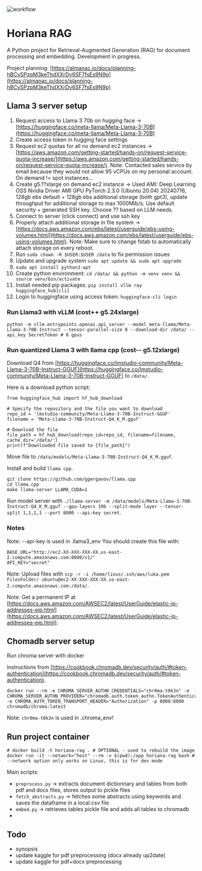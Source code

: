 ![workflow](https://github.com/lukalafaye/horiana-rag/actions/workflows/python-app.yml/badge.svg)

# Horiana RAG

A Python project for Retrieval-Augmented Generation (RAG) for document processing and embedding.
Development in progress.

Project planning: [https://almanac.io/docs/planning-hBCvSPzpM3keThdXXrDv6SF7fsEs9N9p](https://almanac.io/docs/planning-hBCvSPzpM3keThdXXrDv6SF7fsEs9N9p)

## Llama 3 server setup

1. Request access to Llama 3 70b on hugging face → [https://huggingface.co/meta-llama/Meta-Llama-3-70B](https://huggingface.co/meta-llama/Meta-Llama-3-70B)
2. Create access token in hugging face settings
3. Request ec2 quotas for all no demand ec2 instances -> [https://aws.amazon.com/getting-started/hands-on/request-service-quota-increase/](https://aws.amazon.com/getting-started/hands-on/request-service-quota-increase/). Note: Contacted sales service by email because they would not allow 95 vCPUs on my personal account. On demand != spot instances...
4. Create g5.??xlarge on demand ec2 instance -> Used AMI: Deep Learning OSS Nvidia Driver AMI GPU PyTorch 2.3.0 (Ubuntu 20.04) 20240716, 128gb ebs default + 128gb ebs additional storage (both gpt3), update throughput for additional storage to max 1000Mib/s. Use default security + generated SSH key. Choose ?? based on LLM needs.
5. Connect to server (click connect) and use ssh key
6. Properly attach additional storage in file system -> [https://docs.aws.amazon.com/ebs/latest/userguide/ebs-using-volumes.html](https://docs.aws.amazon.com/ebs/latest/userguide/ebs-using-volumes.html). Note: Make sure to change fstab to automatically attach storage on every reboot.
7. Run `sudo chown -R $USER:$USER /data` to fix permission issues
8. Update and upgrade system `sudo apt update && sudo apt upgrade`
9. `sudo apt install python3-apt` 
10. Create python environment: `cd /data/ && python -m venv venv && source venv/bin/activate` 
11. Install needed pip packages: `pip install vllm ray huggingface_hub[cli]`
12. Login to huggingface using access token: `huggingface-cli login`

### Run Llama3 with vLLM (cost++ g5.24xlarge)

```
python -m vllm.entrypoints.openai.api_server --model meta-llama/Meta-Llama-3-70B-Instruct --tensor-parallel-size 8 --download-dir /data/ --api_key SecretToken # 8 gpus
```

### Run quantized Llama 3 with llama cpp (cost-- g5.12xlarge)

Download Q4 from [https://huggingface.co/lmstudio-community/Meta-Llama-3-70B-Instruct-GGUF](https://huggingface.co/lmstudio-community/Meta-Llama-3-70B-Instruct-GGUF) to `/data/`.

Here is a download python script:

```
from huggingface_hub import hf_hub_download

# Specify the repository and the file you want to download
repo_id = 'lmstudio-community/Meta-Llama-3-70B-Instruct-GGUF'
filename = 'Meta-Llama-3-70B-Instruct-Q4_K_M.gguf'

# Download the file
file_path = hf_hub_download(repo_id=repo_id, filename=filename, cache_dir='/data/')
print(f"Downloaded file saved to {file_path}")
```

Move file to `/data/models/Meta-Llama-3-70B-Instruct-Q4_K_M.gguf`.

Install and build `llama cpp`.

```
git clone https://github.com/ggerganov/llama.cpp
cd llama.cpp
make llama-server LLAMA_CUDA=1
```

Run model server with `./llama-server -m /data/models/Meta-Llama-3-70B-Instruct-Q4_K_M.gguf --gpu-layers 196 --split-mode layer --tensor-split 1,1,1,1 --port 8000 --api-key secret`.

### Notes


Note: --api-key is used in .llama3_env
You should create this file with:

```
BASE_URL="http://ec2-XX-XXX-XXX-XX.us-east-2.compute.amazonaws.com:8080/v1/"
API_KEY="secret"
```

Note: Upload files with `scp -r -i /home/linus/.ssh/aws/luka.pem FilesFolder/ ubuntu@ec2-XX-XXX-XXX-XX.us-east-2.compute.amazonaws.com:/data/`.

Note: Get a permanent IP at [https://docs.aws.amazon.com/AWSEC2/latest/UserGuide/elastic-ip-addresses-eip.html](https://docs.aws.amazon.com/AWSEC2/latest/UserGuide/elastic-ip-addresses-eip.html).


## Chomadb server setup

Run chroma server with docker

Instructions from [https://cookbook.chromadb.dev/security/auth/#token-authentication](https://cookbook.chromadb.dev/security/auth/#token-authentication).

```
docker run --rm -e CHROMA_SERVER_AUTHN_CREDENTIALS="chr0ma-t0k3n" -e CHROMA_SERVER_AUTHN_PROVIDER="chromadb.auth.token_authn.TokenAuthenticationServerProvider" -e CHROMA_AUTH_TOKEN_TRANSPORT_HEADER="Authorization" -p 8000:8000  chromadb/chroma:latest
```

Note: `chr0ma-t0k3n` is used in .chroma_env!

## Run project container

```
# docker build -t horiana-rag . # OPTIONAL - used to rebuild the image
docker run -it --network="host" --rm -v $(pwd):/app horiana-rag bash # --network option only works on Linux, this is for dev mode
```

Main scripts:

- `preprocess.py` -> extracts document dictionnary and tables from both pdf and docx files, stores output to pickle files
- `fetch_abstracts.py` -> fetches some abstracts using keywords and saves the dataframe in a local csv file
- `embed.py` -> retrieves tables pickle file and adds all tables to chromadb 
- 

## Todo 

* synopsis
* update kaggle for pdf preprocessing (docx already up2date)
* update kaggle for pdf+docx preprocessing
